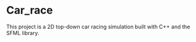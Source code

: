 # Car_race
This project is a  2D top-down car racing simulation  built with  C++ and the  SFML library. 
